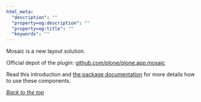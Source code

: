 ```yaml
---
html_meta:
  "description": ""
  "property=og:description": ""
  "property=og:title": ""
  "keywords": ""
---
```


[comment]: # 'Mosaic'
[comment]: # 'header-1 already done by styleguidist'

Mosaic is a new layout solution.

Official depot of the plugin: [github.com/plone/plone.app.mosaic](https://github.com/plone/plone.app.mosaic)

Read this introduction and [the package documentation](http://plone-app-mosaic.s3-website-us-east-1.amazonaws.com/latest/) for more details how to use these components.

_[Back to the top](#introduction)_
